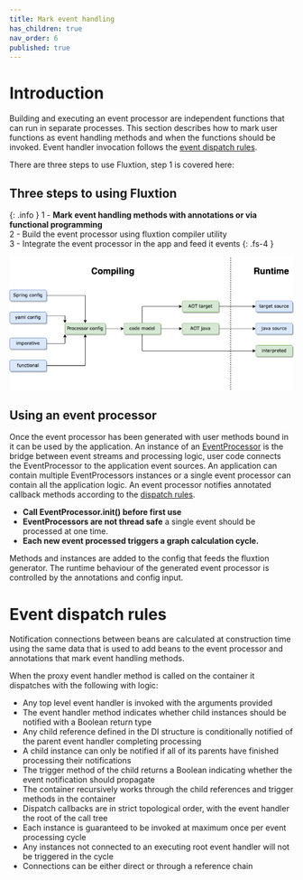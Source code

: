 ```yaml
---
title: Mark event handling
has_children: true
nav_order: 6
published: true
---
```


# Introduction

Building and executing an event processor are independent functions that can run in separate processes. This section
describes how to mark user functions as event handling methods and when the functions should be invoked. Event handler 
invocation follows the [event dispatch rules](event-dispatch-rules). 

There are three steps to use Fluxtion, step 1 is covered here:

## Three steps to using Fluxtion

{: .info }
1 - **Mark event handling methods with annotations or via functional programming**<br>
2 - Build the event processor using fluxtion compiler utility<br>
3 - Integrate the event processor in the app and feed it events
{: .fs-4 }

![](../images/integration_overview-running.drawio.png)

## Using an event processor

Once the event processor has been generated with user methods bound in it can be used by the application. An instance of
an
[EventProcessor](https://github.com/v12technology/fluxtion/tree/{{site.fluxtion_version}}/runtime/src/main/java/com/fluxtion/runtime/EventProcessor.java)
is the bridge between event streams and processing logic, user code connects the EventProcessor to the application event
sources. An application can contain multiple EventProcessors instances or a single event processor can contain all the
application logic. An event processor notifies annotated callback methods according to the [dispatch rules](../core-technology#event-dispatch-rules).

- **Call EventProcessor.init() before first use**
- **EventProcessors are not thread safe** a single event should be processed at one time.
- **Each new event processed triggers a graph calculation cycle.**

Methods and instances are added to the config that feeds the fluxtion generator. The runtime behaviour of the generated
event processor is controlled by the annotations and config input. 

# Event dispatch rules
Notification connections between beans are calculated at construction time using the same data that is used to add beans
to the event processor and annotations that mark event handling methods.

When the proxy event handler method is called on the container it dispatches with the following with logic:

- Any top level event handler is invoked with the arguments provided
- The event handler method indicates whether child instances should be notified with a Boolean return type
- Any child reference defined in the DI structure is conditionally notified of the parent event handler completing
  processing
- A child instance can only be notified if all of its parents have finished processing their notifications
- The trigger method of the child returns a Boolean indicating whether the event notification should propagate
- The container recursively works through the child references and trigger methods in the container
- Dispatch callbacks are in strict topological order, with the event handler the root of the call tree
- Each instance is guaranteed to be invoked at maximum once per event processing cycle
- Any instances not connected to an executing root event handler will not be triggered in the cycle
- Connections can be either direct or through a reference chain

